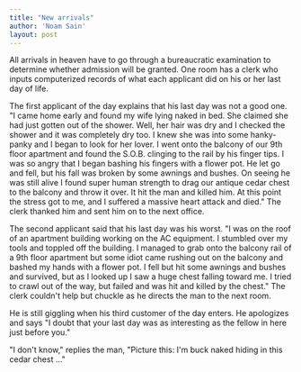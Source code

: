 ```yaml
---
title: "New arrivals"
author: 'Noam Sain'
layout: post
---
```


All arrivals in heaven have to go through a bureaucratic examination to determine whether admission will be granted. One room has a clerk who inputs computerized records of what each applicant did on his or her last day of life.  
  
The first applicant of the day explains that his last day was not a good one. "I came home early and found my wife lying naked in bed. She claimed she had just gotten out of the shower. Well, her hair was dry and I checked the shower and it was completely dry too. I knew she was into some hanky-panky and I began to look for her lover. I went onto the balcony of our 9th floor apartment and found the S.O.B. clinging to the rail by his finger tips. I was so angry that I began bashing his fingers with a flower pot. He let go and fell, but his fall was broken by some awnings and bushes. On seeing he was still alive I found super human strength to drag our antique cedar chest to the balcony and throw it over. It hit the man and killed him. At this point the stress got to me, and I suffered a massive heart attack and died." The clerk thanked him and sent him on to the next office.

The second applicant said that his last day was his worst. "I was on the roof of an apartment building working on the AC equipment. I stumbled over my tools and toppled off the building. I managed to grab onto the balcony rail of a 9th floor apartment but some idiot came rushing out on the balcony and bashed my hands with a flower pot. I fell but hit some awnings and bushes and survived, but as I looked up I saw a huge chest falling toward me. I tried to crawl out of the way, but failed and was hit and killed by the chest." The clerk couldn't help but chuckle as he directs the man to the next room.

He is still giggling when his third customer of the day enters. He apologizes and says "I doubt that your last day was as interesting as the fellow in here just before you."

"I don't know," replies the man, "Picture this: I'm buck naked hiding in this cedar chest …"